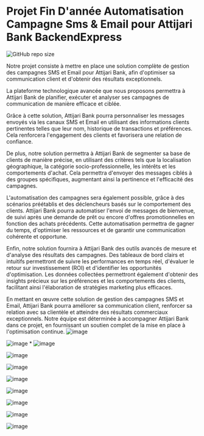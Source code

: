 # Projet Fin D'année Automatisation Campagne Sms & Email pour Attijari Bank BackendExpress

![GitHub repo size](https://img.shields.io/github/repo-size/AzizBenIsmail/PFA-Automatisation_Campagne_Sms-Email-BackendExpress)


Notre projet consiste à mettre en place une solution complète de gestion des campagnes SMS et Email pour Attijari Bank, afin d'optimiser sa communication client et d'obtenir des résultats exceptionnels.

La plateforme technologique avancée que nous proposons permettra à Attijari Bank de planifier, exécuter et analyser ses campagnes de communication de manière efficace et ciblée.

Grâce à cette solution, Attijari Bank pourra personnaliser les messages envoyés via les canaux SMS et Email en utilisant des informations clients pertinentes telles que leur nom, historique de transactions et préférences. Cela renforcera l'engagement des clients et favorisera une relation de confiance.

De plus, notre solution permettra à Attijari Bank de segmenter sa base de clients de manière précise, en utilisant des critères tels que la localisation géographique, la catégorie socio-professionnelle, les intérêts et les comportements d'achat. Cela permettra d'envoyer des messages ciblés à des groupes spécifiques, augmentant ainsi la pertinence et l'efficacité des campagnes.

L'automatisation des campagnes sera également possible, grâce à des scénarios préétablis et des déclencheurs basés sur le comportement des clients. Attijari Bank pourra automatiser l'envoi de messages de bienvenue, de suivi après une demande de prêt ou encore d'offres promotionnelles en fonction des achats précédents. Cette automatisation permettra de gagner du temps, d'optimiser les ressources et de garantir une communication cohérente et opportune.

Enfin, notre solution fournira à Attijari Bank des outils avancés de mesure et d'analyse des résultats des campagnes. Des tableaux de bord clairs et intuitifs permettront de suivre les performances en temps réel, d'évaluer le retour sur investissement (ROI) et d'identifier les opportunités d'optimisation. Les données collectées permettront également d'obtenir des insights précieux sur les préférences et les comportements des clients, facilitant ainsi l'élaboration de stratégies marketing plus efficaces.

En mettant en œuvre cette solution de gestion des campagnes SMS et Email, Attijari Bank pourra améliorer sa communication client, renforcer sa relation avec sa clientèle et atteindre des résultats commerciaux exceptionnels. Notre équipe est déterminée à accompagner Attijari Bank dans ce projet, en fournissant un soutien complet de la mise en place à l'optimisation continue.
![image](https://github.com/AzizBenIsmail/PFA-BackendExpress/assets/61393700/07a16946-3e47-48b2-bc79-a5d142a792a1)

![image](https://github.com/AzizBenIsmail/PFA-BackendExpress/assets/61393700/d4931505-c15a-4fa6-96b7-c7809d68da75)
*
![image](https://github.com/AzizBenIsmail/PFA-BackendExpress/assets/61393700/30ef0557-0907-423a-97be-24134f07f69e)

![image](https://github.com/AzizBenIsmail/PFA-BackendExpress/assets/61393700/1765a2ff-e21c-4280-ba94-714be3066fcc)

![image](https://github.com/AzizBenIsmail/PFA-BackendExpress/assets/61393700/72b846de-2422-4f4f-8d6c-caf73f34820e)

![image](https://github.com/AzizBenIsmail/PFA-BackendExpress/assets/61393700/a2acdfbd-1e25-4204-b8b3-7645fdf7b9f2)

![image](https://github.com/AzizBenIsmail/PFA-BackendExpress/assets/61393700/1c074f64-0992-4ea6-a2fd-613eededdd2c)

![image](https://github.com/AzizBenIsmail/PFA-BackendExpress/assets/61393700/5e379157-5c2a-4b4a-b90d-96981e214e15)

![image](https://github.com/AzizBenIsmail/PFA-BackendExpress/assets/61393700/84d8ff2f-f76e-4ceb-bf4f-9ef5fbfd8025)

![image](https://github.com/AzizBenIsmail/PFA-BackendExpress/assets/61393700/90446f82-6566-4de7-8c12-b12dbb39a05d)
